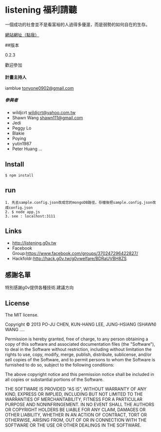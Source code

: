 # listening 福利請聽

一個成功的社會並不是看富裕的人過得多優渥，而是弱勢的如何自在的生存。

[網站網址（點我）](http://listening.g0v.tw)

##版本

0.2.3

歡迎參加

#### 計畫主持人
iamblue <tonyone0902@gmail.com>

##### 參與者

* wildjcrt <wildjcrt@yahoo.com.tw>
* Shawn Wang <shawn111@gmail.com>
* Jedi 
* Peggy Lo
* Blakie 
* Poying
* yutin1987
* Peter Huang
...

## Install

    $ npm install

## run
	
	1. 先去sample.config.json改成您的mongoDB路徑，存檔後把sample.config.json改成config.json
    2. $ node app.js
    3. see : localhost:3111

## Links

* http://listening.g0v.tw
* Facebook Group:https://www.facebook.com/groups/370247296422827/
* Hackfoldr:http://hack.g0v.tw/g0vwelfare/BDRaUVBH8ZS 

## 感謝名單

特別感謝g0v提供各種技術.建議方向

## License

The MIT license.

Copyright &copy; 2013 PO-JU CHEN, KUN-HANG LEE, JUNG-HSIANG (SHAWN) WANG  ....

Permission is hereby granted, free of charge, to any person obtaining a copy of
this software and associated documentation files (the "Software"), to deal in
the Software without restriction, including without limitation the rights to
use, copy, modify, merge, publish, distribute, sublicense, and/or sell copies
of the Software, and to permit persons to whom the Software is furnished to do
so, subject to the following conditions:

The above copyright notice and this permission notice shall be included in all
copies or substantial portions of the Software.

THE SOFTWARE IS PROVIDED "AS IS", WITHOUT WARRANTY OF ANY KIND, EXPRESS OR
IMPLIED, INCLUDING BUT NOT LIMITED TO THE WARRANTIES OF MERCHANTABILITY,
FITNESS FOR A PARTICULAR PURPOSE AND NONINFRINGEMENT. IN NO EVENT SHALL THE
AUTHORS OR COPYRIGHT HOLDERS BE LIABLE FOR ANY CLAIM, DAMAGES OR OTHER
LIABILITY, WHETHER IN AN ACTION OF CONTRACT, TORT OR OTHERWISE, ARISING FROM,
OUT OF OR IN CONNECTION WITH THE SOFTWARE OR THE USE OR OTHER DEALINGS IN THE
SOFTWARE.
